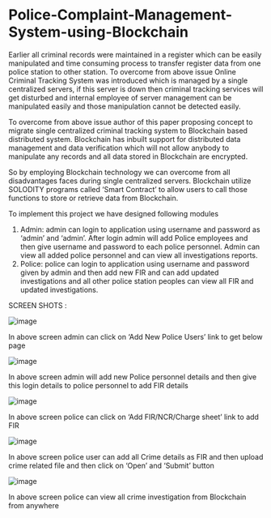 # Police-Complaint-Management-System-using-Blockchain

Earlier all criminal records were maintained in a register which can be easily manipulated and time consuming process to transfer register data from one police station to other station. To overcome from above issue Online Criminal Tracking System was introduced which is managed by a single centralized servers, if this server is down then criminal tracking services will get disturbed and internal employee of server management can be manipulated easily and those manipulation cannot be detected easily. 

To overcome from above issue author of this paper proposing concept to migrate single centralized criminal tracking system to Blockchain based distributed system. Blockchain has inbuilt support for distributed data management and data verification which will not allow anybody to manipulate any records and all data stored in Blockchain are encrypted.

So by employing Blockchain technology we can overcome from all disadvantages faces during single centralized servers.
Blockchain utilize SOLODITY programs called ‘Smart Contract’ to allow users to call those functions to store or retrieve data from Blockchain. 

To implement this project we have designed following modules
1)	Admin: admin can login to application using username and password as ‘admin’ and ‘admin’. After login admin will add Police employees and then give username and password to each police personnel. Admin can view all added police personnel and can view all investigations reports.
2)	Police: police can login to application using username and password given by admin and then add new FIR and can add updated investigations and all other police station peoples can view all FIR and updated investigations.

SCREEN SHOTS :

![image](https://github.com/Tarun21p/Police-Complaint-Management-System-using-Blockchain/assets/127124654/3695fd33-ce89-470a-8e28-368f5b6f4916)

In above screen admin can click on ‘Add New Police Users’ link to get below page

![image](https://github.com/Tarun21p/Police-Complaint-Management-System-using-Blockchain/assets/127124654/501431ba-ea67-47c5-b443-6554c442c9a1)

In above screen admin will add new Police personnel details and then give this login details to police personnel to add FIR details

![image](https://github.com/Tarun21p/Police-Complaint-Management-System-using-Blockchain/assets/127124654/4f4f7cc4-e6f3-4d96-93f6-cb32e8eb65c5)

In above screen police can click on ‘Add FIR/NCR/Charge sheet’ link to add FIR

![image](https://github.com/Tarun21p/Police-Complaint-Management-System-using-Blockchain/assets/127124654/32868d1c-2d51-4722-b752-5c7ef0446c88)

In above screen police user can add all Crime details as FIR and then upload crime related file and then click on ‘Open’ and ‘Submit’ button

![image](https://github.com/Tarun21p/Police-Complaint-Management-System-using-Blockchain/assets/127124654/6d400ee3-d4a3-44ee-b6a9-9f0bf062a1cc)

In above screen police can view all crime investigation from Blockchain from anywhere




